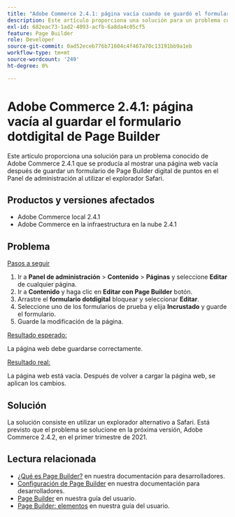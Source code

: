 ```yaml
---
title: "Adobe Commerce 2.4.1: página vacía cuando se guardó el formulario dotdigital Page Builder"
description: Este artículo proporciona una solución para un problema conocido de Adobe Commerce 2.4.1 que se producía al mostrar una página web vacía después de guardar un formulario de Page Builder digital de puntos en el Panel de administración al utilizar el explorador Safari.
exl-id: 682eac73-1ad2-4093-acfb-6a8da4c05cf5
feature: Page Builder
role: Developer
source-git-commit: 0ad52eceb776b71604c4f467a70c13191bb9a1eb
workflow-type: tm+mt
source-wordcount: '249'
ht-degree: 0%

---
```


# Adobe Commerce 2.4.1: página vacía al guardar el formulario dotdigital de Page Builder

Este artículo proporciona una solución para un problema conocido de Adobe Commerce 2.4.1 que se producía al mostrar una página web vacía después de guardar un formulario de Page Builder digital de puntos en el Panel de administración al utilizar el explorador Safari.

## Productos y versiones afectados

* Adobe Commerce local 2.4.1
* Adobe Commerce en la infraestructura en la nube 2.4.1

## Problema

<u>Pasos a seguir</u>

1. Ir a **Panel de administración** > **Contenido** > **Páginas** y seleccione **Editar** de cualquier página.
1. Ir a **Contenido** y haga clic en **Editar con Page Builder** botón.
1. Arrastre el **formulario dotdigital** bloquear y seleccionar **Editar**.
1. Seleccione uno de los formularios de prueba y elija **Incrustado** y guarde el formulario.
1. Guarde la modificación de la página.

<u>Resultado esperado:</u>

La página web debe guardarse correctamente.

<u>Resultado real:</u>

La página web está vacía. Después de volver a cargar la página web, se aplican los cambios.

## Solución

La solución consiste en utilizar un explorador alternativo a Safari. Está previsto que el problema se solucione en la próxima versión, Adobe Commerce 2.4.2, en el primer trimestre de 2021.

## Lectura relacionada

* [¿Qué es Page Builder?](https://devdocs.magento.com/page-builder/docs/) en nuestra documentación para desarrolladores.
* [Configuración de Page Builder](https://experienceleague.adobe.com/docs/commerce-admin/page-builder/setup.html) en nuestra documentación para desarrolladores.
* [Page Builder](https://docs.magento.com/user-guide/cms/page-builder.html) en nuestra guía del usuario.
* [Page Builder: elementos](https://docs.magento.com/user-guide/cms/page-builder-elements.html) en nuestra guía del usuario.
